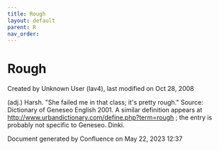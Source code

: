 ```yaml
---
title: Rough
layout: default
parent: R
nav_order:
---
```


# Rough

Created by  Unknown User (lav4), last modified on Oct 28, 2008

(adj.) Harsh. &quot;She failed me in that class; it's pretty rough.&quot; Source: Dictionary of Geneseo English 2001. A similar definition appears at http://www.urbandictionary.com/define.php?term=rough ; the entry is probably not specific to Geneseo. Dinki.

Document generated by Confluence on May 22, 2023 12:37


